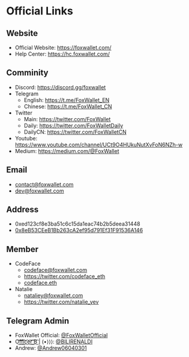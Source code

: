 # Official Links

## Website
- Official Website: https://foxwallet.com/
- Help Center: https://hc.foxwallet.com/

## Comminity
- Discord: https://discord.gg/foxwallet
- Telegram
    - English: https://t.me/FoxWallet_EN
    - Chinese: https://t.me/FoxWallet_CN
- Twitter
    - Main: https://twitter.com/FoxWallet
    - Daily: https://twitter.com/FoxWalletDaily
    - DailyCN: https://twitter.com/FoxWalletCN
- Youtube: https://www.youtube.com/channel/UCt9O4HUkuNutXvFoN6NZh-w
- Medium: https://medium.com/@FoxWallet

## Email
- contact@foxwallet.com
- dev@foxwallet.com

## Address
- 0xed123cf8e3ba51c6c15da1eac74b2b5deea31448
- [0x8eB53CEeB1Bb263cA2ef95d791Ef31F91536A146](https://etherscan.io/name-lookup-search?id=foxwallet.eth)

## Member
- CodeFace
    - codeface@foxwallet.com
    - https://twitter.com/codeface_eth
    - [codeface.eth](https://etherscan.io/name-lookup-search?id=codeface.eth)
- Natalie    
    - nataliey@foxwallet.com
    - https://twitter.com/natalie_yev

## Telegram Admin
- FoxWallet Official: [@FoxWalletOfficial](https://t.me/FoxWalletOfficial)
- O͜͡f͜͡f͜͡i͜͡c͜͡e͜͡r͜͡ ͜͡B͜͡ | (•⟩⟩⟩: [@BILIRENALDI](https://t.me/BILIRENALDI)
- Andrew: [@Andrew06040301](https://t.me/Andrew06040301)